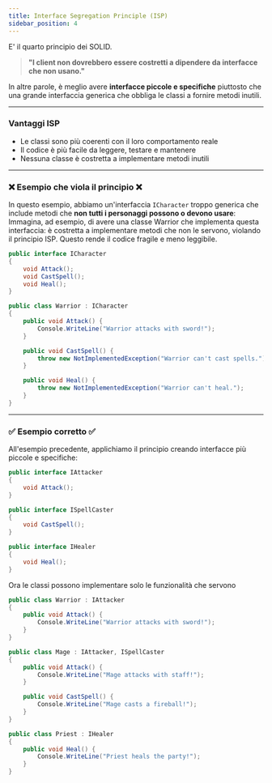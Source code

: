 ```yaml
---
title: Interface Segregation Principle (ISP)
sidebar_position: 4
---
```


E' il quarto principio dei SOLID.

> **"I client non dovrebbero essere costretti a dipendere da interfacce che non usano."**

In altre parole, è meglio avere **interfacce piccole e specifiche** piuttosto che una grande interfaccia generica che obbliga le classi a fornire metodi inutili.

---

### Vantaggi ISP

- Le classi sono più coerenti con il loro comportamento reale
- Il codice è più facile da leggere, testare e mantenere
- Nessuna classe è costretta a implementare metodi inutili

---

### ❌ Esempio che viola il principio ❌

In questo esempio, abbiamo un'interfaccia `ICharacter` troppo generica che include metodi che **non tutti i personaggi possono o devono usare**:
Immagina, ad esempio, di avere una classe Warrior che implementa questa interfaccia: è costretta a implementare metodi che non le servono, violando il principio ISP.
Questo rende il codice fragile e meno leggibile.

```csharp
public interface ICharacter
{
    void Attack();
    void CastSpell();
    void Heal();
}
```

```csharp
public class Warrior : ICharacter
{
    public void Attack() {
        Console.WriteLine("Warrior attacks with sword!");
    }

    public void CastSpell() {
        throw new NotImplementedException("Warrior can't cast spells.");
    }

    public void Heal() {
        throw new NotImplementedException("Warrior can't heal.");
    }
}
```

---

### ✅ Esempio corretto ✅

All'esempio precedente, applichiamo il principio creando interfacce più piccole e specifiche:

```csharp
public interface IAttacker
{
    void Attack();
}

public interface ISpellCaster
{
    void CastSpell();
}

public interface IHealer
{
    void Heal();
}
```

Ora le classi possono implementare solo le funzionalità che servono

```csharp
public class Warrior : IAttacker
{
    public void Attack() {
        Console.WriteLine("Warrior attacks with sword!");
    }
}
```

```csharp
public class Mage : IAttacker, ISpellCaster
{
    public void Attack() {
        Console.WriteLine("Mage attacks with staff!");
    }

    public void CastSpell() {
        Console.WriteLine("Mage casts a fireball!");
    }
}
```

```csharp
public class Priest : IHealer
{
    public void Heal() {
        Console.WriteLine("Priest heals the party!");
    }
}
```
